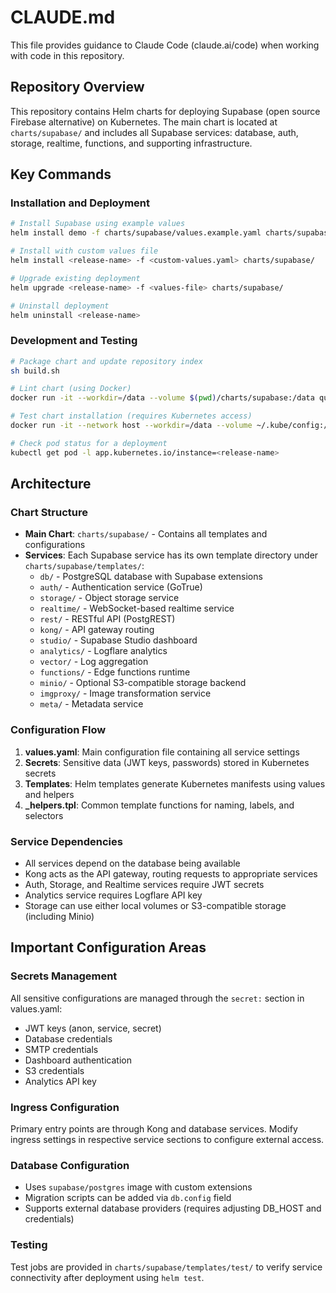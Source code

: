 # CLAUDE.md

This file provides guidance to Claude Code (claude.ai/code) when working with code in this repository.

## Repository Overview

This repository contains Helm charts for deploying Supabase (open source Firebase alternative) on Kubernetes. The main chart is located at `charts/supabase/` and includes all Supabase services: database, auth, storage, realtime, functions, and supporting infrastructure.

## Key Commands

### Installation and Deployment
```bash
# Install Supabase using example values
helm install demo -f charts/supabase/values.example.yaml charts/supabase/

# Install with custom values file
helm install <release-name> -f <custom-values.yaml> charts/supabase/

# Upgrade existing deployment
helm upgrade <release-name> -f <values-file> charts/supabase/

# Uninstall deployment
helm uninstall <release-name>
```

### Development and Testing
```bash
# Package chart and update repository index
sh build.sh

# Lint chart (using Docker)
docker run -it --workdir=/data --volume $(pwd)/charts/supabase:/data quay.io/helmpack/chart-testing:v3.7.1 ct lint --validate-maintainers=false --chart-dirs . --charts .

# Test chart installation (requires Kubernetes access)
docker run -it --network host --workdir=/data --volume ~/.kube/config:/root/.kube/config:ro --volume $(pwd)/charts/supabase:/data quay.io/helmpack/chart-testing:v3.7.1 ct install --chart-dirs . --charts .

# Check pod status for a deployment
kubectl get pod -l app.kubernetes.io/instance=<release-name>
```

## Architecture

### Chart Structure
- **Main Chart**: `charts/supabase/` - Contains all templates and configurations
- **Services**: Each Supabase service has its own template directory under `charts/supabase/templates/`:
  - `db/` - PostgreSQL database with Supabase extensions
  - `auth/` - Authentication service (GoTrue)
  - `storage/` - Object storage service
  - `realtime/` - WebSocket-based realtime service
  - `rest/` - RESTful API (PostgREST)
  - `kong/` - API gateway routing
  - `studio/` - Supabase Studio dashboard
  - `analytics/` - Logflare analytics
  - `vector/` - Log aggregation
  - `functions/` - Edge functions runtime
  - `minio/` - Optional S3-compatible storage backend
  - `imgproxy/` - Image transformation service
  - `meta/` - Metadata service

### Configuration Flow
1. **values.yaml**: Main configuration file containing all service settings
2. **Secrets**: Sensitive data (JWT keys, passwords) stored in Kubernetes secrets
3. **Templates**: Helm templates generate Kubernetes manifests using values and helpers
4. **_helpers.tpl**: Common template functions for naming, labels, and selectors

### Service Dependencies
- All services depend on the database being available
- Kong acts as the API gateway, routing requests to appropriate services
- Auth, Storage, and Realtime services require JWT secrets
- Analytics service requires Logflare API key
- Storage can use either local volumes or S3-compatible storage (including Minio)

## Important Configuration Areas

### Secrets Management
All sensitive configurations are managed through the `secret:` section in values.yaml:
- JWT keys (anon, service, secret)
- Database credentials
- SMTP credentials
- Dashboard authentication
- S3 credentials
- Analytics API key

### Ingress Configuration
Primary entry points are through Kong and database services. Modify ingress settings in respective service sections to configure external access.

### Database Configuration
- Uses `supabase/postgres` image with custom extensions
- Migration scripts can be added via `db.config` field
- Supports external database providers (requires adjusting DB_HOST and credentials)

### Testing
Test jobs are provided in `charts/supabase/templates/test/` to verify service connectivity after deployment using `helm test`.